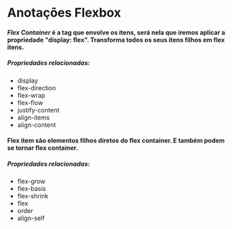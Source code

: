 # Anotações Flexbox

#### *Flex Container* é a tag que envolve os itens, será nela que iremos aplicar a propriedade "display: flex". Transforma todos os seus itens filhos em flex itens.
##### Propriedades relacionadas:
 - display
 - flex-direction
 - flex-wrap
 - flex-flow
 - justify-content
 - align-items
 - align-content

#### Flex item são elementos filhos diretos do flex container. E também podem se tornar flex container.

##### Propriedades relacionadas:

- flex-grow
- flex-basis
- flex-shrink
- flex
- order
- align-self

